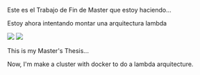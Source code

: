 Este es el Trabajo de Fin de Master que estoy haciendo...

Estoy ahora intentando montar una arquitectura lambda

[![](https://images.microbadger.com/badges/image/karton91/hadoop_base.svg)](https://microbadger.com/images/karton91/hadoop_base "Get your own image badge on microbadger.com")
[![](https://images.microbadger.com/badges/version/karton91/hadoop_base.svg)](https://microbadger.com/images/karton91/hadoop_base "Get your own version badge on microbadger.com")

This is my Master's Thesis...

Now, I'm make a cluster with docker to do a lambda arquitecture.